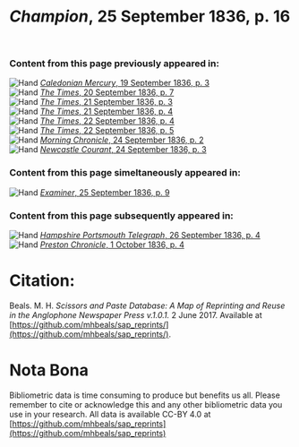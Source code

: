 # *Champion*, 25 September 1836, p. 16  
  
### Content from this page previously appeared in:  
![Hand](http://scissorsandpaste.net/wp-content/uploads/2017/06/smallhandpointer.png) [*Caledonian Mercury*, 19 September 1836, p. 3](https://mhbeals.github.io/sap_html/Caledonian-Mercury/Caledonian-Mercury-19-September-1836-p-3)  
![Hand](http://scissorsandpaste.net/wp-content/uploads/2017/06/smallhandpointer.png) [*The Times*, 20 September 1836, p. 7](https://mhbeals.github.io/sap_html/The-Times/The-Times-20-September-1836-p-7)  
![Hand](http://scissorsandpaste.net/wp-content/uploads/2017/06/smallhandpointer.png) [*The Times*, 21 September 1836, p. 3](https://mhbeals.github.io/sap_html/The-Times/The-Times-21-September-1836-p-3)  
![Hand](http://scissorsandpaste.net/wp-content/uploads/2017/06/smallhandpointer.png) [*The Times*, 21 September 1836, p. 4](https://mhbeals.github.io/sap_html/The-Times/The-Times-21-September-1836-p-4)  
![Hand](http://scissorsandpaste.net/wp-content/uploads/2017/06/smallhandpointer.png) [*The Times*, 22 September 1836, p. 4](https://mhbeals.github.io/sap_html/The-Times/The-Times-22-September-1836-p-4)  
![Hand](http://scissorsandpaste.net/wp-content/uploads/2017/06/smallhandpointer.png) [*The Times*, 22 September 1836, p. 5](https://mhbeals.github.io/sap_html/The-Times/The-Times-22-September-1836-p-5)  
![Hand](http://scissorsandpaste.net/wp-content/uploads/2017/06/smallhandpointer.png) [*Morning Chronicle*, 24 September 1836, p. 2](https://mhbeals.github.io/sap_html/Morning-Chronicle/Morning-Chronicle-24-September-1836-p-2)  
![Hand](http://scissorsandpaste.net/wp-content/uploads/2017/06/smallhandpointer.png) [*Newcastle Courant*, 24 September 1836, p. 3](https://mhbeals.github.io/sap_html/Newcastle-Courant/Newcastle-Courant-24-September-1836-p-3)  
  
### Content from this page simeltaneously appeared in:  
![Hand](http://scissorsandpaste.net/wp-content/uploads/2017/06/smallhandpointer.png) [*Examiner*, 25 September 1836, p. 9](https://mhbeals.github.io/sap_html/Examiner/Examiner-25-September-1836-p-9)  
  
### Content from this page subsequently appeared in:  
![Hand](http://scissorsandpaste.net/wp-content/uploads/2017/06/smallhandpointer.png) [*Hampshire Portsmouth Telegraph*, 26 September 1836, p. 4](https://mhbeals.github.io/sap_html/Hampshire-Portsmouth-Telegraph/Hampshire-Portsmouth-Telegraph-26-September-1836-p-4)  
![Hand](http://scissorsandpaste.net/wp-content/uploads/2017/06/smallhandpointer.png) [*Preston Chronicle*, 1 October 1836, p. 4](https://mhbeals.github.io/sap_html/Preston-Chronicle/Preston-Chronicle-1-October-1836-p-4)  


# Citation: 

Beals. M. H. *Scissors and Paste Database: A Map of Reprinting and Reuse in the Anglophone Newspaper Press v.1.0.1.* 2 June 2017. Available at [https://github.com/mhbeals/sap_reprints/](https://github.com/mhbeals/sap_reprints/). 

# Nota Bona

Bibliometric data is time consuming to produce but benefits us all. Please remember to cite or acknowledge this and any other bibliometric data you use in your research. All data is available CC-BY 4.0 at [https://github.com/mhbeals/sap_reprints](https://github.com/mhbeals/sap_reprints)